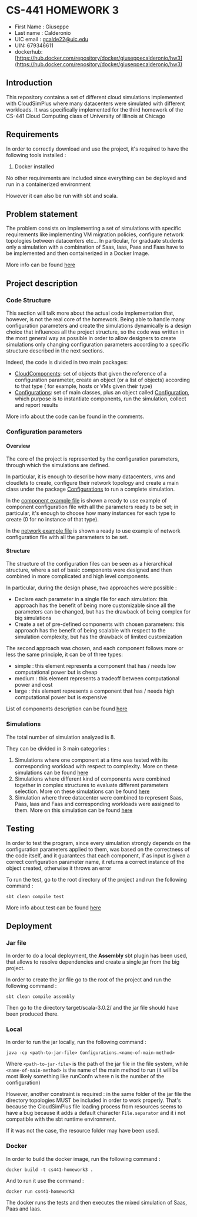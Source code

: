 # CS-441 HOMEWORK 3

* First Name : Giuseppe
* Last name : Calderonio
* UIC email : gcalde22@uic.edu
* UIN: 679346611
* dockerhub: [https://hub.docker.com/repository/docker/giuseppecalderonio/hw3](https://hub.docker.com/repository/docker/giuseppecalderonio/hw3)

## Introduction
This repository contains a set of different cloud simulations 
implemented with CloudSimPlus where many datacenters were
simulated with different workloads.
It was specifically
implemented for the third homework of the CS-441 Cloud Computing
class of University of Illinois at Chicago

## Requirements

In order to correctly download and use the project, it's required
to have the following tools installed :

1. Docker installed

No other requirements are included since everything can be 
deployed and run in a containerized environment

However it can also be run with sbt and scala.

## Problem statement

The problem consists on implementing a set of simulations with
specific requirements like implementing VM migration policies,
configure network topologies between datacenters etc...
In particular, for graduate students only a simulation with a
combination of Saas, Iaas, Paas and Faas have to be implemented and
then containerized in a Docker Image.

More info can be found [here](https://github.com/0x1DOCD00D/CS441_Fall2022/blob/main/Homeworks/Homework3.md)

## Project description

### Code Structure

This section will talk more about the actual code 
implementation that, however, is not the real core of the homework.
Being able to handle many configuration parameters and create the 
simulations dynamically is a design choice that influences all the
project structure, so the code was written in the most general way
as possible in order to allow designers to create simulations
only changing configuration parameters according to a specific
structure described in the next sections.

Indeed, the code is divided in two main packages:

* [CloudComponents](https://github.com/GiuseppeCalderonio/CS441-Homework3/tree/master/src/main/scala/CloudComponents): 
set of objects that given the reference of a 
configuration parameter, create an object (or a list of objects) according to that type
( for example, hosts or VMs given their type) 
* [Configurations](https://github.com/GiuseppeCalderonio/CS441-Homework3/tree/master/src/main/scala/Configurations):
set of main classes, plus an object called [Configuration](https://github.com/GiuseppeCalderonio/CS441-Homework3/blob/master/src/main/scala/Configurations/Configuration.scala),
which purpose is to instantiate components, run the simulation,
collect and report results

More info about the code can be found in the comments.

### Configuration parameters

#### Overview

The core of the project is represented by the configuration
parameters, through which the simulations are defined.

In particular, it is enough to describe how many datacenters,
vms and cloudlets to create, configure their network topology and
create a main class under the package [Configurations](https://github.com/GiuseppeCalderonio/CS441-Homework3/tree/master/src/main/scala/Configurations)
to run a complete simulation. 

In the [component example file](https://github.com/GiuseppeCalderonio/CS441-Homework3/tree/master/src/main/scala/Configurations)
is shown a ready to use example of component configuration file with all the
parameters ready to be set; in particular, it's enough to choose
how many instances for each type to create 
(0 for no instance of that type).

In the [network example file](https://github.com/GiuseppeCalderonio/CS441-Homework3/blob/master/src/main/resources/example.brite)
is shown a ready to use example of network configuration file
with all the parameters to be set.

#### Structure

The structure of the configuration files can be seen as a 
hierarchical structure, where a set of basic components were designed
and then combined in more complicated and high level components.

In particular, during the design phase, two approaches were possible :

* Declare each parameter in a single file for each simulation: this
approach has the benefit of being more customizable since all the parameters can be changed,
but has the drawback of being complex for big simulations
* Create a set of pre-defined components with chosen parameters: this
approach has the benefit of being scalable with respect to the simulation complexity,
but has the drawback of limited customization

The second approach was chosen, and each component follows more or less the same
principle, it can be of three types:

* simple : this element represents a component
 that has / needs low computational power but is cheap
* medium : this element represents a tradeoff between computational power and cost
* large : this element represents a component
  that has / needs high computational power but is expensive

List of components description can be found [here](https://github.com/GiuseppeCalderonio/CS441-Homework3/blob/master/documentation/components)

### Simulations

The total number of simulation analyzed is 8.

They can be divided in 3 main categories :

1. Simulations where one component at a time was tested
with its corresponding workload with respect to complexity.
More on these simulations can be found [here](https://github.com/GiuseppeCalderonio/CS441-Homework3/blob/master/documentation/simulations/SingleComponentsSimulations.md)
2. Simulations where different kind of components were combined
together in complex structures to evaluate different
parameters selection.
More on these simulations can be found [here](https://github.com/GiuseppeCalderonio/CS441-Homework3/blob/master/documentation/simulations/MultipleComponentsSimulation.md)
3. Simulation where three datacenter were combined to 
represent Saas, Paas, Iaas and Faas and corresponding
workloads were assigned to them.
More on this simulation can be found [here](https://github.com/GiuseppeCalderonio/CS441-Homework3/blob/master/documentation/simulations/MixSimulation.md)

## Testing

In order to test the program, since every simulation
strongly depends on the configuration parameters 
applied to them, was based on the correctness of the
code itself, and it guarantees that each component,
if as input is given a correct configuration parameter
name, it returns a correct instance of the object
created, otherwise it throws an error

To run the test, go to the root directory of the
project and run the following command :

```
sbt clean compile test
```

More info about test can be found [here](https://github.com/GiuseppeCalderonio/CS441-Homework3/tree/master/src/test/scala)

## Deployment

### Jar file

In order to do a local deployment, the
**Assembly** sbt plugin has been used, that allows
to resolve dependencies and create a single jar from
the big project.

In order to create the jar file go to the root
of the project and run the following command :
```
sbt clean compile assembly
```
Then go to the directory target/scala-3.0.2/
and the jar file should have been produced there.

### Local

In order to run the jar locally, run the following command :

```
java -cp <path-to-jar-file> Configurations.<name-of-main-method>
```

Where ```<path-to-jar-file>``` is the path of the jar file in the
file system, while ```<name-of-main-method>``` is the name
of the main method to run (it will be most likely something
like runConfn where n is the number of the configuration)

However, another constraint is required : in the same folder
of the jar file the directory topologies MUST be included
in order to work properly. That's because the CloudSimPlus
file loading process from resources seems to have a 
bug because it adds a default character ```File.separator```
and it i not compatible with the sbt runtime environment.

If it was not the case, the resource folder may have been used.

### Docker

In order to build the docker image, run the following command :

```
docker build -t cs441-homework3 .
```

And to run it use the command :

```
docker run cs441-homework3
```

The docker runs the tests and then executes the mixed simulation
of Saas, Paas and Iaas.

